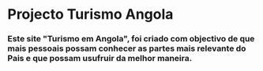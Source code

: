 # Projecto Turismo Angola

### Este site "Turismo em Angola", foi criado com objectivo de que mais pessoais possam conhecer as partes mais relevante do Pais e que possam usufruir da melhor maneira.

